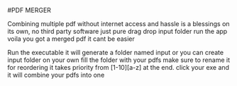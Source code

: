 #PDF MERGER

Combining multiple pdf without internet access and hassle is a blessings on its own, no third party software just pure drag drop input folder run the app voila you got a merged pdf it cant be easier

Run the executable it will generate a folder named input or you can create input folder on your own
fill the folder with your pdfs make sure to rename it for reordering it takes priority from [1-10][a-z] at the end.
click your exe and it will combine your pdfs into one
